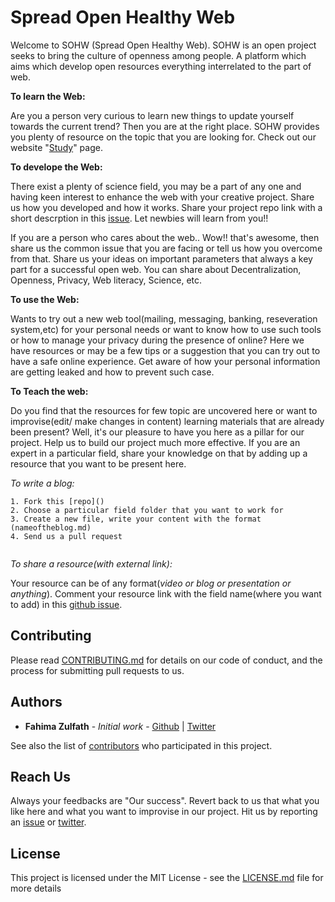 # Spread Open Healthy Web

Welcome to SOHW (Spread Open Healthy Web). SOHW is an open project seeks to bring the culture of openness among people. A platform which aims which develop open resources everything interrelated to the part of web. 

**To learn the Web:**

Are you a person very curious to learn new things to update yourself towards the current trend? Then you are at the right place. SOHW provides you plenty of resource on the topic that you are looking for. Check out our website "[Study]()" page.

**To develope the Web:**

There exist a plenty of science field, you may be a part of any one and having keen interest to enhance the web with your creative project. Share us how you developed and how it works. Share your project repo link with a short descrption in this [issue](). Let newbies will learn from you!!

If you are a person who cares about the web.. Wow!! that's awesome, then share us the common issue that you are facing or tell us how you overcome from that. Share us your ideas on important parameters that always a key part for a successful open web. You can share about Decentralization, Openness, Privacy, Web literacy, Science, etc.

**To use the Web:**

Wants to try out a new web tool(mailing, messaging, banking, reseveration system,etc) for your personal needs or want to know how to use such tools or how to manage your privacy during the presence of online? Here we have resources or may be a few tips or a suggestion that you can try out to have a safe online experience. Get aware of how your personal information are getting leaked and how to prevent such case. 

**To Teach the web:**

Do you find that the resources for few topic are uncovered here or want to improvise(edit/ make changes in content) learning materials that are already been present? Well, it's our pleasure to have you here as a pillar for our project. Help us to build our project much more effective. If you are an expert in a particular field, share your knowledge on that by adding up a resource that you want to be present here.  
 
*To write a blog:*

```
1. Fork this [repo]() 
2. Choose a particular field folder that you want to work for
3. Create a new file, write your content with the format (nameoftheblog.md)
4. Send us a pull request
                 
```
                   
*To share a resource(with external link):*

Your resource can be of any format(*video or blog or presentation or anything*). Comment your resource link with the field name(where you want to add) in this [github issue](). 

## Contributing

Please read [CONTRIBUTING.md]() for details on our code of conduct, and the process for submitting pull requests to us.

## Authors

* **Fahima Zulfath** - *Initial work* - [Github](https://github.com/FahimaZulfath) | [Twitter](https://twitter.com/FahimaZulfath)

See also the list of [contributors]() who participated in this project.

## Reach Us

   Always your feedbacks are "Our success". Revert back to us that what you like here and what you want to improvise in our project. Hit us by reporting an [issue]() or [twitter](https://twitter.com/FahimaZulfath).
   
## License

This project is licensed under the MIT License - see the [LICENSE.md](LICENSE.md) file for more details



   
 

